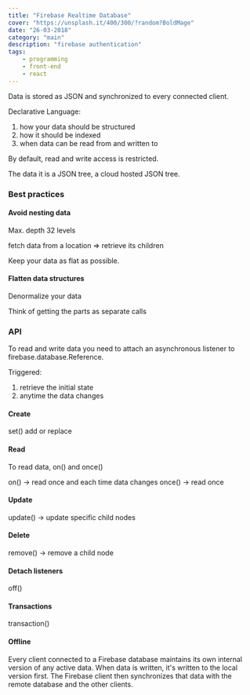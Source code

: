 ```yaml
---
title: "Firebase Realtime Database"
cover: "https://unsplash.it/400/300/?random?BoldMage"
date: "26-03-2018"
category: "main"
description: "firebase authentication"
tags:
    - programming
    - front-end
    - react
---
```


Data is stored as JSON and synchronized to every connected client.

Declarative Language:

1. how your data should be structured
2. how it should be indexed
3. when data can be read from and written to

By default, read and write access is restricted.

The data it is a JSON tree, a cloud hosted JSON tree.

### Best practices

#### Avoid nesting data

Max. depth 32 levels

fetch data from a location => retrieve its children

Keep your data as flat as possible.

#### Flatten data structures

Denormalize your data

Think of getting the parts as separate calls

### API

To read and write data you need to attach an asynchronous listener to firebase.database.Reference.

Triggered:

1. retrieve the initial state
2. anytime the data changes

#### Create

set() add or replace

#### Read

To read data, on() and once()

on() -> read once and each time data changes
once() -> read once

#### Update

update() -> update specific child nodes

#### Delete

remove() -> remove a child node

#### Detach listeners

off()

#### Transactions

transaction()

#### Offline

Every client connected to a Firebase database maintains its own internal version of any active data. When data is written, it's written to the local version first. The Firebase client then synchronizes that data with the remote database and the other clients.
